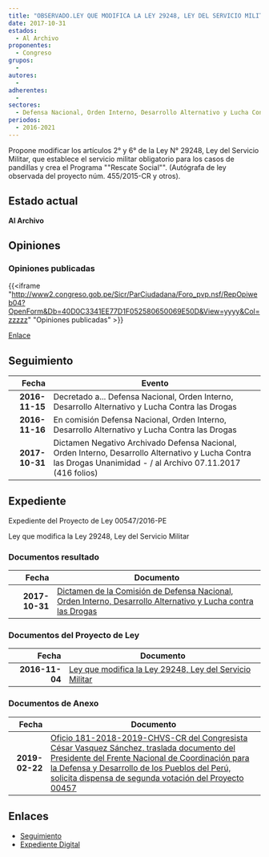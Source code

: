 ```yaml
---
title: "OBSERVADO.LEY QUE MODIFICA LA LEY 29248, LEY DEL SERVICIO MILITAR"
date: 2017-10-31
estados: 
  - Al Archivo
proponentes: 
  - Congreso
grupos: 
  - 
autores: 
  - 
adherentes: 
  - 
sectores: 
  - Defensa Nacional, Orden Interno, Desarrollo Alternativo y Lucha Contra las Drogas
periodos: 
  - 2016-2021
---
```


Propone modificar los artículos 2° y 6° de la Ley N° 29248, Ley del Servicio Militar, que establece el servicio militar obligatorio para los casos de pandillas y crea el Programa ""Rescate Social"". (Autógrafa de ley observada del proyecto núm. 455/2015-CR y otros).


## Estado actual

**Al Archivo**

## Opiniones

### Opiniones publicadas

{{<iframe "http://www2.congreso.gob.pe/Sicr/ParCiudadana/Foro_pvp.nsf/RepOpiweb04?OpenForm&Db=40D0C3341EE77D1F052580650069E50D&View=yyyy&Col=zzzzz" "Opiniones publicadas" >}}

[Enlace](http://www2.congreso.gob.pe/Sicr/ParCiudadana/Foro_pvp.nsf/RepOpiweb04?OpenForm&Db=40D0C3341EE77D1F052580650069E50D&View=yyyy&Col=zzzzz)

## Seguimiento

| Fecha | Evento |
|------:|--------|
| **2016-11-15** | Decretado a... Defensa Nacional, Orden Interno, Desarrollo Alternativo y Lucha Contra las Drogas|
| **2016-11-16** | En comisión Defensa Nacional, Orden Interno, Desarrollo Alternativo y Lucha Contra las Drogas|
| **2017-10-31** | Dictamen Negativo Archivado Defensa Nacional, Orden Interno, Desarrollo Alternativo y Lucha Contra las Drogas Unanimidad - / al Archivo 07.11.2017 (416 folios)|


## Expediente

Expediente del Proyecto de Ley 00547/2016-PE

Ley que modifica la Ley 29248, Ley del Servicio Militar


### Documentos resultado

| Fecha | Documento |
|------:|--------|
| **2017-10-31** | [Dictamen de la Comisión de Defensa Nacional, Orden Interno, Desarrollo Alternativo y Lucha contra las Drogas](http://www.leyes.congreso.gob.pe/Documentos/2016_2021/Dictamenes/Proyectos_de_Ley/00547DC07MAY20171031.pdf) |

### Documentos del Proyecto de Ley

| Fecha | Documento |
|------:|--------|
| **2016-11-04** | [Ley que modifica la Ley 29248, Ley del Servicio Militar](http://www.leyes.congreso.gob.pe/Documentos/2016_2021/Proyectos_de_Ley_y_de_Resoluciones_Legislativas/PL0054720161104.pdf) |

### Documentos de Anexo

| Fecha | Documento |
|------:|--------|
| **2019-02-22** | [Oficio 181-2018-2019-CHVS-CR del Congresista César Vasquez Sánchez, traslada documento del Presidente del Frente Nacional de Coordinación para la Defensa y Desarrollo de los Pueblos del Perú, solicita dispensa de segunda votación del Proyecto 00457](http://www.leyes.congreso.gob.pe/Documentos/2016_2021/Oficios/Congresistas/OFICIO-181-2018-2019-CHVS-CR.pdf) |

## Enlaces 

- [Seguimiento](http://www2.congreso.gob.pe/Sicr/TraDocEstProc/CLProLey2016.nsf/f7fff46988ca05b1052578e100829cc7/6c72d4e0e651109b0525806400615a6a?OpenDocument)
- [Expediente Digital](http://www2.congreso.gob.pehttp://www2.congreso.gob.pe/Sicr/TraDocEstProc/CLProLey2016.nsf/f7fff46988ca05b1052578e100829cc7/6c72d4e0e651109b0525806400615a6a?OpenDocument&Click=05257FB7005EB655.eb71d0cf91d8294e05256cdf006b5706/$Body/0.1C6C)

